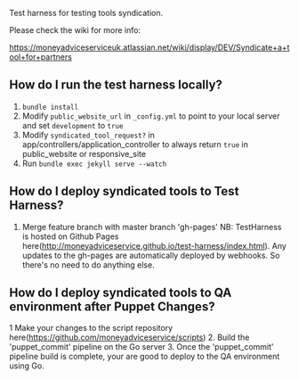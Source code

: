 Test harness for testing tools syndication.

Please check the wiki for more info:

https://moneyadviceserviceuk.atlassian.net/wiki/display/DEV/Syndicate+a+tool+for+partners

How do I run the test harness locally?
--------------------------------------

1. `bundle install`
2. Modify `public_website_url` in `_config.yml` to point to your local server and set `development` to `true`
3. Modify `syndicated_tool_request?` in app/controllers/application_controller
to always return `true` in public_website or responsive_site
4. Run `bundle exec jekyll serve --watch`

How do I deploy syndicated tools to Test Harness?
-------------------------------------------------

1. Merge feature branch with master branch 'gh-pages'
NB: TestHarness is hosted on Github Pages
here(http://moneyadviceservice.github.io/test-harness/index.html). Any updates
to the gh-pages are automatically deployed by webhooks. So there's no need to do
anything else.

How do I deploy syndicated tools to QA environment after Puppet Changes?
------------------------------------------------------------------------

1 Make your changes to the script repository
here(https://github.com/moneyadviceservice/scripts)
2. Build the 'puppet_commit' pipeline on the Go server
3. Once the 'puppet_commit' pipeline build is complete, your are good to
deploy to the QA environment using Go.
